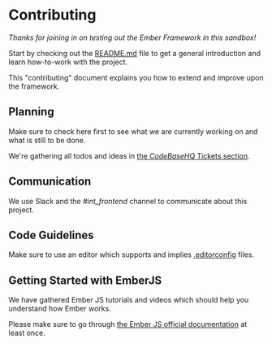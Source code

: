 # Contributing

*Thanks for joining in on testing out the Ember Framework in this _sandbox_!*

Start by checking out the [README.md](README.md) file to get a general introduction and learn how-to-work with the project.

This "contributing" document explains you how to extend and improve upon the framework.

## Planning

Make sure to check here first to see what we are currently working on and what is still to be done.

We're gathering all todos and ideas in [the _CodeBaseHQ_ Tickets section](https://movento2.codebasehq.com/projects/ember-sandbox/tickets?report=all).

## Communication

We use Slack and the _#int_frontend_ channel to communicate about this project.

## Code Guidelines

Make sure to use an editor which supports and implies [.editorconfig](http://editorconfig.org/#download) files.

## Getting Started with EmberJS

We have gathered Ember JS tutorials and videos which should help you understand how Ember works.

Please make sure to go through [the Ember JS official documentation](https://guides.emberjs.com/v2.5.0/getting-started/quick-start/) at least once.





